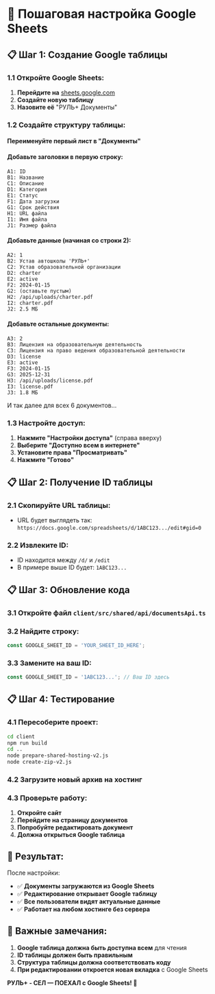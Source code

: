 # 🚀 Пошаговая настройка Google Sheets

## 📋 Шаг 1: Создание Google таблицы

### 1.1 Откройте Google Sheets:
1. **Перейдите на** [sheets.google.com](https://sheets.google.com)
2. **Создайте новую таблицу**
3. **Назовите её** "РУЛЬ+ Документы"

### 1.2 Создайте структуру таблицы:

#### Переименуйте первый лист в "Документы"

#### Добавьте заголовки в первую строку:
```
A1: ID
B1: Название  
C1: Описание
D1: Категория
E1: Статус
F1: Дата загрузки
G1: Срок действия
H1: URL файла
I1: Имя файла
J1: Размер файла
```

#### Добавьте данные (начиная со строки 2):
```
A2: 1
B2: Устав автошколы 'РУЛЬ+'
C2: Устав образовательной организации
D2: charter
E2: active
F2: 2024-01-15
G2: (оставьте пустым)
H2: /api/uploads/charter.pdf
I2: charter.pdf
J2: 2.5 МБ
```

#### Добавьте остальные документы:
```
A3: 2
B3: Лицензия на образовательную деятельность
C3: Лицензия на право ведения образовательной деятельности
D3: license
E3: active
F3: 2024-01-15
G3: 2025-12-31
H3: /api/uploads/license.pdf
I3: license.pdf
J3: 1.8 МБ
```

И так далее для всех 6 документов...

### 1.3 Настройте доступ:
1. **Нажмите "Настройки доступа"** (справа вверху)
2. **Выберите "Доступно всем в интернете"**
3. **Установите права "Просматривать"**
4. **Нажмите "Готово"**

## 📋 Шаг 2: Получение ID таблицы

### 2.1 Скопируйте URL таблицы:
- URL будет выглядеть так: `https://docs.google.com/spreadsheets/d/1ABC123.../edit#gid=0`

### 2.2 Извлеките ID:
- ID находится между `/d/` и `/edit`
- В примере выше ID будет: `1ABC123...`

## 📋 Шаг 3: Обновление кода

### 3.1 Откройте файл `client/src/shared/api/documentsApi.ts`

### 3.2 Найдите строку:
```typescript
const GOOGLE_SHEET_ID = 'YOUR_SHEET_ID_HERE';
```

### 3.3 Замените на ваш ID:
```typescript
const GOOGLE_SHEET_ID = '1ABC123...'; // Ваш ID здесь
```

## 📋 Шаг 4: Тестирование

### 4.1 Пересоберите проект:
```bash
cd client
npm run build
cd ..
node prepare-shared-hosting-v2.js
node create-zip-v2.js
```

### 4.2 Загрузите новый архив на хостинг

### 4.3 Проверьте работу:
1. **Откройте сайт**
2. **Перейдите на страницу документов**
3. **Попробуйте редактировать документ**
4. **Должна открыться Google таблица**

## 🎯 Результат:

После настройки:
- ✅ **Документы загружаются из Google Sheets**
- ✅ **Редактирование открывает Google таблицу**
- ✅ **Все пользователи видят актуальные данные**
- ✅ **Работает на любом хостинге без сервера**

## 📝 Важные замечания:

1. **Google таблица должна быть доступна всем** для чтения
2. **ID таблицы должен быть правильным**
3. **Структура таблицы должна соответствовать коду**
4. **При редактировании откроется новая вкладка** с Google Sheets

**РУЛЬ+ - СЕЛ — ПОЕХАЛ с Google Sheets! 🚗** 